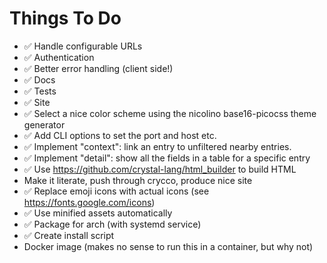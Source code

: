 # Things To Do

* ✅ Handle configurable URLs
* ✅ Authentication
* ✅ Better error handling (client side!)
* ✅ Docs
* ✅ Tests
* ✅ Site
* ✅ Select a nice color scheme using the nicolino base16-picocss theme generator
* ✅ Add CLI options to set the port and host etc.
* ✅ Implement "context": link an entry to unfiltered nearby entries.
* ✅ Implement "detail": show all the fields in a table for a specific entry
* ✅ Use <https://github.com/crystal-lang/html_builder> to build HTML
* Make it literate, push through crycco, produce nice site
* ✅ Replace emoji icons with actual icons (see https://fonts.google.com/icons)
* ✅ Use minified assets automatically
* ✅ Package for arch (with systemd service)
* ✅ Create install script
* Docker image (makes no sense to run this in a container, but why not)
